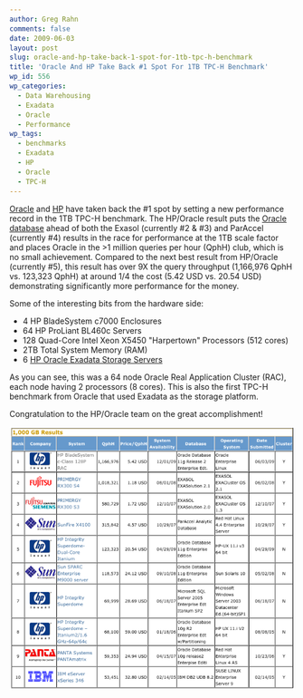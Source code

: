 ```yaml
---
author: Greg Rahn
comments: false
date: 2009-06-03
layout: post
slug: oracle-and-hp-take-back-1-spot-for-1tb-tpc-h-benchmark
title: 'Oracle And HP Take Back #1 Spot For 1TB TPC-H Benchmark'
wp_id: 556
wp_categories:
  - Data Warehousing
  - Exadata
  - Oracle
  - Performance
wp_tags:
  - benchmarks
  - Exadata
  - HP
  - Oracle
  - TPC-H
---
```


[Oracle](http://oracle.com) and [HP](http://hp.com) have taken back the #1 spot by setting a new performance record in the 1TB TPC-H benchmark.  The HP/Oracle result puts the [Oracle database](http://www.oracle.com/database/) ahead of both the Exasol (currently #2 & #3) and ParAccel (currently #4) results in the race for performance at the 1TB scale factor and places Oracle in the >1 million queries per hour (QphH) club, which is no small achievement.  Compared to the next best result from HP/Oracle (currently #5), this result has over 9X the query throughput (1,166,976 QphH vs. 123,323 QphH) at around 1/4 the cost (5.42 USD vs. 20.54 USD) demonstrating significantly more performance for the money.

Some of the interesting bits from the hardware side:

- 4 HP BladeSystem c7000 Enclosures
- 64 HP ProLiant BL460c Servers
- 128 Quad-Core Intel Xeon X5450 "Harpertown" Processors (512 cores)
- 2TB Total System Memory (RAM)
- 6 [HP Oracle Exadata Storage Servers](http://www.oracle.com/database/exadata.html)

As you can see, this was a 64 node Oracle Real Application Cluster (RAC), each node having 2 processors (8 cores).  This is also the first TPC-H benchmark from Oracle that used Exadata as the storage platform.

Congratulation to the HP/Oracle team on the great accomplishment!

![Transaction Processing Performance Council_1244094205417.png](/assets/transaction-processing-performance-council-1244094205417.png)
